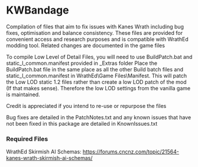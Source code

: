 # KWBandage
 Compilation of files that aim to fix issues with Kanes Wrath including bug fixes, optimisation and balance consistency.
 These files are provided for convenient access and research purposes and is compatible with WrathEd modding tool.
 Related changes are documented in the game files
 
 To compile Low Level of Detail Files, you will need to use BuildPatch.bat and static_l_common.manifest provided in _Extras folder
 Place the BuildPatch.bat file in the same place as all the other Build batch files and static_l_common.manifest in WrathEd\Game Files\Manifest.
 This will patch the Low LOD static 1.2 files rather than create a low LOD patch of the mod (If that makes sense). Therefore the low LOD settings from the vanilla game is maintained.
  
 Credit is appreciated if you intend to re-use or repurpose the files
 
 Bug fixes are detailed in the PatchNotes.txt and any known issues that have not been fixed in this package are detailed in KnownIssues.txt
 
 ### Required Files
 WrathEd
 Skirmish AI Schemas: https://forums.cncnz.com/topic/21564-kanes-wrath-skirmish-ai-schemas/
 